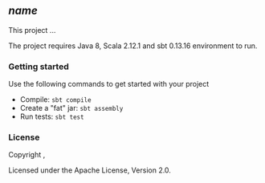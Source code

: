 ## $name$
This project ...


The project requires Java 8, Scala 2.12.1 and sbt 0.13.16 environment to run.

### Getting started
 Use the following commands to get started with your project

 - Compile: `sbt compile`
 - Create a "fat" jar: `sbt assembly`
 - Run tests: `sbt test`

### License
Copyright <year>, <author>

Licensed under the Apache License, Version 2.0.
